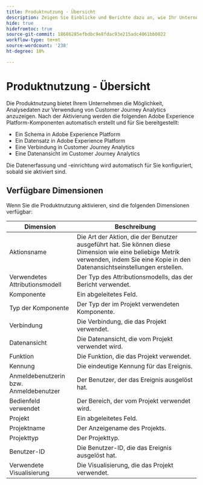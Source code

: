 ```yaml
---
title: Produktnutzung - Übersicht
description: Zeigen Sie Einblicke und Berichte dazu an, wie Ihr Unternehmen Customer Journey Analytics verwendet.
hide: true
hidefromtoc: true
source-git-commit: 18686285efbdbc9e8fdac93e215adc4061bb0022
workflow-type: tm+mt
source-wordcount: '238'
ht-degree: 10%

---
```


# Produktnutzung - Übersicht

Die Produktnutzung bietet Ihrem Unternehmen die Möglichkeit, Analysedaten zur Verwendung von Customer Journey Analytics anzuzeigen. Nach der Aktivierung werden die folgenden Adobe Experience Platform-Komponenten automatisch erstellt und für Sie bereitgestellt:

* Ein Schema in Adobe Experience Platform
* Ein Datensatz in Adobe Experience Platform
* Eine Verbindung in Customer Journey Analytics
* Eine Datenansicht im Customer Journey Analytics

Die Datenerfassung und -einrichtung wird automatisch für Sie konfiguriert, sobald sie aktiviert sind.

## Verfügbare Dimensionen

Wenn Sie die Produktnutzung aktivieren, sind die folgenden Dimensionen verfügbar:

| Dimension | Beschreibung |
| --- | --- |
| Aktionsname | Die Art der Aktion, die der Benutzer ausgeführt hat. Sie können diese Dimension wie eine beliebige Metrik verwenden, indem Sie eine Kopie in den Datenansichtseinstellungen erstellen. |
| Verwendetes Attributionsmodell | Der Typ des Attributionsmodells, das der Bericht verwendet. |
| Komponente | Ein abgeleitetes Feld. |
| Typ der Komponente | Der Typ der im Projekt verwendeten Komponente. |
| Verbindung | Die Verbindung, die das Projekt verwendet. |
| Datenansicht | Die Datenansicht, die vom Projekt verwendet wird. |
| Funktion | Die Funktion, die das Projekt verwendet. |
| Kennung | Die eindeutige Kennung für das Ereignis. |
| Anmeldebenutzerin bzw. Anmeldebenutzer | Der Benutzer, der das Ereignis ausgelöst hat. |
| Bedienfeld verwendet | Der Bereich, der vom Projekt verwendet wird. |
| Projekt   | Ein abgeleitetes Feld. |
| Projektname | Der Anzeigename des Projekts. |
| Projekttyp | Der Projekttyp. |
| Benutzer-ID | Die Benutzer-ID, die das Ereignis ausgelöst hat. |
| Verwendete Visualisierung | Die Visualisierung, die das Projekt verwendet. |
